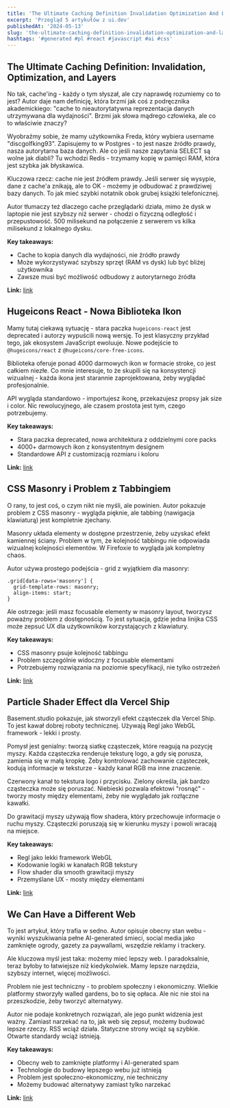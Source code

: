 ```yaml
---
title: 'The Ultimate Caching Definition Invalidation Optimization And Layers Hugeicons React Nowa Biblioteka Ikon Css Masonry I Problem Z Tabbingiem'
excerpt: 'Przegląd 5 artykułów z ui.dev'
publishedAt: '2024-05-13'
slug: 'the-ultimate-caching-definition-invalidation-optimization-and-layers-hugeicons-react-nowa-biblioteka-ikon-css-masonry-i-problem-z-tabbingiem'
hashtags: '#generated #pl #react #javascript #ai #css'
---
```


## The Ultimate Caching Definition: Invalidation, Optimization, and Layers

No tak, cache'ing - każdy o tym słyszał, ale czy naprawdę rozumiemy co to jest? Autor daje nam definicję, która brzmi jak coś z podręcznika akademickiego: "cache to nieautorytatywna reprezentacja danych utrzymywana dla wydajności". Brzmi jak słowa mądrego człowieka, ale co to właściwie znaczy?

Wyobraźmy sobie, że mamy użytkownika Freda, który wybiera username "discgolfking93". Zapisujemy to w Postgres - to jest nasze źródło prawdy, nasza autorytarna baza danych. Ale co jeśli nasze zapytania SELECT są wolne jak diabli? Tu wchodzi Redis - trzymamy kopię w pamięci RAM, która jest szybka jak błyskawica. 

Kluczowa rzecz: cache nie jest źródłem prawdy. Jeśli serwer się wysypie, dane z cache'a znikają, ale to OK - możemy je odbudować z prawdziwej bazy danych. To jak mieć szybki notatnik obok grubej książki telefonicznej.

Autor tłumaczy też dlaczego cache przeglądarki działa, mimo że dysk w laptopie nie jest szybszy niż serwer - chodzi o fizyczną odległość i przepustowość. 500 milisekund na połączenie z serwerem vs kilka milisekund z lokalnego dysku.

**Key takeaways:**
- Cache to kopia danych dla wydajności, nie źródło prawdy
- Może wykorzystywać szybszy sprzęt (RAM vs dysk) lub być bliżej użytkownika
- Zawsze musi być możliwość odbudowy z autorytarnego źródła

**Link:** [link](https://stack.convex.dev/caching-in/)

## Hugeicons React - Nowa Biblioteka Ikon

Mamy tutaj ciekawą sytuację - stara paczka `hugeicons-react` jest deprecated i autorzy wypuścili nową wersję. To jest klasyczny przykład tego, jak ekosystem JavaScript ewoluuje. Nowe podejście to `@hugeicons/react` z `@hugeicons/core-free-icons`.

Biblioteka oferuje ponad 4000 darmowych ikon w formacie stroke, co jest całkiem niezłe. Co mnie interesuje, to że skupili się na konsystencji wizualnej - każda ikona jest starannie zaprojektowana, żeby wyglądać profesjonalnie.

API wygląda standardowo - importujesz ikonę, przekazujesz propsy jak size i color. Nic rewolucyjnego, ale czasem prostota jest tym, czego potrzebujemy.

**Key takeaways:**
- Stara paczka deprecated, nowa architektura z oddzielnymi core packs
- 4000+ darmowych ikon z konsystentnym designem
- Standardowe API z customizacją rozmiaru i koloru

**Link:** [link](https://github.com/hugeicons/hugeicons-react)

## CSS Masonry i Problem z Tabbingiem

O rany, to jest coś, o czym nikt nie myśli, ale powinien. Autor pokazuje problem z CSS masonry - wygląda pięknie, ale tabbing (nawigacja klawiaturą) jest kompletnie zjechany.

Masonry układa elementy w dostępne przestrzenie, żeby uzyskać efekt kamiennej ściany. Problem w tym, że kolejność tabbingu nie odpowiada wizualnej kolejności elementów. W Firefoxie to wygląda jak kompletny chaos.

Autor używa prostego podejścia - grid z wyjątkiem dla masonry:
```
.grid[data-rows='masonry'] {
  grid-template-rows: masonry;
  align-items: start;
}
```

Ale ostrzega: jeśli masz focusable elementy w masonry layout, tworzysz poważny problem z dostępnością. To jest sytuacja, gdzie jedna linijka CSS może zepsuć UX dla użytkowników korzystających z klawiatury.

**Key takeaways:**
- CSS masonry psuje kolejność tabbingu
- Problem szczególnie widoczny z focusable elementami
- Potrzebujemy rozwiązania na poziomie specyfikacji, nie tylko ostrzeżeń

**Link:** [link](https://piccalil.li/blog/masonry-and-tabbing/)

## Particle Shader Effect dla Vercel Ship

Basement.studio pokazuje, jak stworzyli efekt cząsteczek dla Vercel Ship. To jest kawał dobrej roboty technicznej. Używają Regl jako WebGL framework - lekki i prosty.

Pomysł jest genialny: tworzą siatkę cząsteczek, które reagują na pozycję myszy. Każda cząsteczka renderuje teksturę logo, a gdy się porusza, zamienia się w małą kropkę. Żeby kontrolować zachowanie cząsteczek, kodują informacje w teksturze - każdy kanał RGB ma inne znaczenie.

Czerwony kanał to tekstura logo i przycisku. Zielony określa, jak bardzo cząsteczka może się poruszać. Niebieski pozwala efektowi "rosnąć" - tworzy mosty między elementami, żeby nie wyglądało jak rozłączne kawałki.

Do grawitacji myszy używają flow shadera, który przechowuje informacje o ruchu myszy. Cząsteczki poruszają się w kierunku myszy i powoli wracają na miejsce.

**Key takeaways:**
- Regl jako lekki framework WebGL
- Kodowanie logiki w kanałach RGB tekstury
- Flow shader dla smooth grawitacji myszy
- Przemyślane UX - mosty między elementami

**Link:** [link](https://basement.studio/blog/shipping-ship-behind-the-particle-shader-effect-for-vercel-s-conf)

## We Can Have a Different Web

To jest artykuł, który trafia w sedno. Autor opisuje obecny stan webu - wyniki wyszukiwania pełne AI-generated śmieci, social media jako zamknięte ogrody, gazety za paywallami, wszędzie reklamy i trackery.

Ale kluczowa myśl jest taka: możemy mieć lepszy web. I paradoksalnie, teraz byłoby to łatwiejsze niż kiedykolwiek. Mamy lepsze narzędzia, szybszy internet, więcej możliwości.

Problem nie jest techniczny - to problem społeczny i ekonomiczny. Wielkie platformy stworzyły walled gardens, bo to się opłaca. Ale nic nie stoi na przeszkodzie, żeby tworzyć alternatywy.

Autor nie podaje konkretnych rozwiązań, ale jego punkt widzenia jest ważny. Zamiast narzekać na to, jak web się zepsuł, możemy budować lepsze rzeczy. RSS wciąż działa. Statyczne strony wciąż są szybkie. Otwarte standardy wciąż istnieją.

**Key takeaways:**
- Obecny web to zamknięte platformy i AI-generated spam
- Technologie do budowy lepszego webu już istnieją
- Problem jest społeczno-ekonomiczny, nie techniczny
- Możemy budować alternatywy zamiast tylko narzekać

**Link:** [link](https://www.citationneeded.news/we-can-have-a-different-web/)